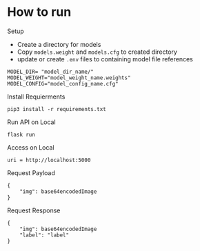 # How to run

Setup
- Create a directory for models
- Copy `models.weight` and `models.cfg` to created directory
- update or create `.env` files to containing model file references
```
MODEL_DIR= "model_dir_name/"
MODEL_WEIGHT="model_weight_name.weights"
MODEL_CONFIG="model_config_name.cfg"
```

Install Requierments
```
pip3 install -r requirements.txt
```

Run API on Local
```
flask run
```

Access on Local
```
uri = http://localhost:5000
```


Request Payload
```
{
    "img": base64encodedImage
}
```

Request Response
```
{
    "img": base64encodedImage
    "label": "label"
}
```

